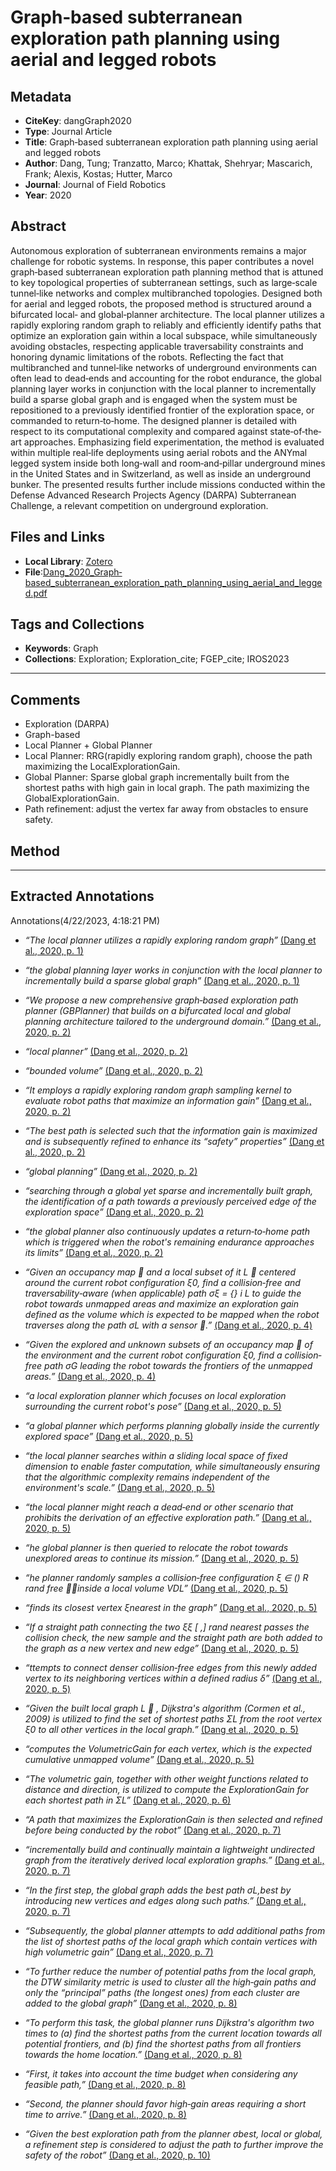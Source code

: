 # Graph‐based subterranean exploration path planning using aerial and legged robots

## Metadata
- **CiteKey**: dangGraph2020
- **Type**: Journal Article
- **Title**: Graph‐based subterranean exploration path planning using aerial and legged robots
- **Author**: Dang, Tung; Tranzatto, Marco; Khattak, Shehryar; Mascarich, Frank; Alexis, Kostas; Hutter, Marco 
- **Journal**: Journal of Field Robotics
- **Year**: 2020 


## Abstract
Autonomous exploration of subterranean environments remains a major challenge for robotic systems. In response, this paper contributes a novel graph‐based subterranean exploration path planning method that is attuned to key topological properties of subterranean settings, such as large‐scale tunnel‐like networks and complex multibranched topologies. Designed both for aerial and legged robots, the proposed method is structured around a bifurcated local‐ and global‐planner architecture. The local planner utilizes a rapidly exploring random graph to reliably and efficiently identify paths that optimize an exploration gain within a local subspace, while simultaneously avoiding obstacles, respecting applicable traversability constraints and honoring dynamic limitations of the robots. Reflecting the fact that multibranched and tunnel‐like networks of underground environments can often lead to dead‐ends and accounting for the robot endurance, the global planning layer works in conjunction with the local planner to incrementally build a sparse global graph and is engaged when the system must be repositioned to a previously identified frontier of the exploration space, or commanded to return‐to‐home. The designed planner is detailed with respect to its computational complexity and compared against state‐of‐the‐art approaches. Emphasizing field experimentation, the method is evaluated within multiple real‐life deployments using aerial robots and the ANYmal legged system inside both long‐wall and room‐and‐pillar underground mines in the United States and in Switzerland, as well as inside an underground bunker. The presented results further include missions conducted within the Defense Advanced Research Projects Agency (DARPA) Subterranean Challenge, a relevant competition on underground exploration.
## Files and Links
- **Local Library**: [Zotero](zotero://select/library/items/D3K32WEX)
- **File**:[Dang_2020_Graph‐based_subterranean_exploration_path_planning_using_aerial_and_legged.pdf](zotero://open-pdf/library/items/RSQKIQJU)

## Tags and Collections
- **Keywords**: Graph
- **Collections**: Exploration; Exploration_cite; FGEP_cite; IROS2023


----

## Comments
*   Exploration (DARPA)
*   Graph-based
*   Local Planner + Global Planner
*   Local Planner: RRG(rapidly exploring random graph), choose the path maximizing the LocalExplorationGain.
*   Global Planner: Sparse global graph incrementally built from the shortest paths with high gain in local graph. The path maximizing the GlobalExplorationGain.
*   Path refinement: adjust the vertex far away from obstacles to ensure safety.

## Method


----

## Extracted Annotations

Annotations(4/22/2023, 4:18:21 PM)

- *“The local planner utilizes a rapidly exploring random graph”* [(Dang et al., 2020, p. 1)](zotero://open-pdf/library/items/RSQKIQJU?page=1&annotation=S86GLKUN) 

- *“the global planning layer works in conjunction with the local planner to incrementally build a sparse global graph”* [(Dang et al., 2020, p. 1)](zotero://open-pdf/library/items/RSQKIQJU?page=1&annotation=3KIQGYAB) 

- *“We propose a new comprehensive graph‐based exploration path planner (GBPlanner) that builds on a bifurcated local and global planning architecture tailored to the underground domain.”* [(Dang et al., 2020, p. 2)](zotero://open-pdf/library/items/RSQKIQJU?page=2&annotation=GFGZJV9D) 

- *“local planner”* [(Dang et al., 2020, p. 2)](zotero://open-pdf/library/items/RSQKIQJU?page=2&annotation=8KHDFF7W) 

- *“bounded volume”* [(Dang et al., 2020, p. 2)](zotero://open-pdf/library/items/RSQKIQJU?page=2&annotation=KSXZB6G4) 

- *“It employs a rapidly exploring random graph sampling kernel to evaluate robot paths that maximize an information gain”* [(Dang et al., 2020, p. 2)](zotero://open-pdf/library/items/RSQKIQJU?page=2&annotation=AA9WWLGD) 

- *“The best path is selected such that the information gain is maximized and is subsequently refined to enhance its “safety” properties”* [(Dang et al., 2020, p. 2)](zotero://open-pdf/library/items/RSQKIQJU?page=2&annotation=K4BIXJYP) 

- *“global planning”* [(Dang et al., 2020, p. 2)](zotero://open-pdf/library/items/RSQKIQJU?page=2&annotation=MUQ2GXV6) 

- *“searching through a global yet sparse and incrementally built graph, the identification of a path towards a previously perceived edge of the exploration space”* [(Dang et al., 2020, p. 2)](zotero://open-pdf/library/items/RSQKIQJU?page=2&annotation=AH2JSRM4) 

- *“the global planner also continuously updates a return‐to‐home path which is triggered when the robot's remaining endurance approaches its limits”* [(Dang et al., 2020, p. 2)](zotero://open-pdf/library/items/RSQKIQJU?page=2&annotation=5MVQRHCZ) 

- *“Given an occupancy map  and a local subset of it L  centered around the current robot configuration ξ0, find a collision‐free and traversability‐aware (when applicable) path σξ = {} i L to guide the robot towards unmapped areas and maximize an exploration gain defined as the volume which is expected to be mapped when the robot traverses along the path σL with a sensor .”* [(Dang et al., 2020, p. 4)](zotero://open-pdf/library/items/RSQKIQJU?page=4&annotation=UYSVHSRN) 

- *“Given the explored and unknown subsets of an occupancy map  of the environment and the current robot configuration ξ0, find a collision‐free path σG leading the robot towards the frontiers of the unmapped areas.”* [(Dang et al., 2020, p. 4)](zotero://open-pdf/library/items/RSQKIQJU?page=4&annotation=ZTRL929T) 

- *“a local exploration planner which focuses on local exploration surrounding the current robot's pose”* [(Dang et al., 2020, p. 5)](zotero://open-pdf/library/items/RSQKIQJU?page=5&annotation=PQPJDAWU) 

- *“a global planner which performs planning globally inside the currently explored space”* [(Dang et al., 2020, p. 5)](zotero://open-pdf/library/items/RSQKIQJU?page=5&annotation=NCQN8TRF) 

- *“the local planner searches within a sliding local space of fixed dimension to enable faster computation, while simultaneously ensuring that the algorithmic complexity remains independent of the environment's scale.”* [(Dang et al., 2020, p. 5)](zotero://open-pdf/library/items/RSQKIQJU?page=5&annotation=G9YRTRDT) 

- *“the local planner might reach a dead‐end or other scenario that prohibits the derivation of an effective exploration path.”* [(Dang et al., 2020, p. 5)](zotero://open-pdf/library/items/RSQKIQJU?page=5&annotation=7XZTPLSV) 

- *“he global planner is then queried to relocate the robot towards unexplored areas to continue its mission.”* [(Dang et al., 2020, p. 5)](zotero://open-pdf/library/items/RSQKIQJU?page=5&annotation=3SH4FEHK) 

- *“he planner randomly samples a collision‐free configuration ξ ∈ () R rand free inside a local volume VDL”* [(Dang et al., 2020, p. 5)](zotero://open-pdf/library/items/RSQKIQJU?page=5&annotation=5IMETDDK) 

- *“finds its closest vertex ξnearest in the graph”* [(Dang et al., 2020, p. 5)](zotero://open-pdf/library/items/RSQKIQJU?page=5&annotation=XNQ8UWBA) 

- *“If a straight path connecting the two ξξ [ ,] rand nearest passes the collision check, the new sample and the straight path are both added to the graph as a new vertex and new edge”* [(Dang et al., 2020, p. 5)](zotero://open-pdf/library/items/RSQKIQJU?page=5&annotation=382I7YE9) 

- *“ttempts to connect denser collision‐free edges from this newly added vertex to its neighboring vertices within a defined radius δ”* [(Dang et al., 2020, p. 5)](zotero://open-pdf/library/items/RSQKIQJU?page=5&annotation=2RYGQNSN) 

- *“Given the built local graph L  , Dijkstra's algorithm (Cormen et al., 2009) is utilized to find the set of shortest paths ΣL from the root vertex ξ0 to all other vertices in the local graph.”* [(Dang et al., 2020, p. 5)](zotero://open-pdf/library/items/RSQKIQJU?page=5&annotation=WT6TCTK7) 

- *“computes the VolumetricGain for each vertex, which is the expected cumulative unmapped volume”* [(Dang et al., 2020, p. 5)](zotero://open-pdf/library/items/RSQKIQJU?page=5&annotation=JIJ7CUEF) 

- *“The volumetric gain, together with other weight functions related to distance and direction, is utilized to compute the ExplorationGain for each shortest path in ΣL”* [(Dang et al., 2020, p. 6)](zotero://open-pdf/library/items/RSQKIQJU?page=6&annotation=4LZC8WJQ) 

- *“A path that maximizes the ExplorationGain is then selected and refined before being conducted by the robot”* [(Dang et al., 2020, p. 7)](zotero://open-pdf/library/items/RSQKIQJU?page=7&annotation=GE9ZR9A4) 

- *“incrementally build and continually maintain a lightweight undirected graph from the iteratively derived local exploration graphs.”* [(Dang et al., 2020, p. 7)](zotero://open-pdf/library/items/RSQKIQJU?page=7&annotation=82WJADQI) 

- *“In the first step, the global graph adds the best path σL,best by introducing new vertices and edges along such paths.”* [(Dang et al., 2020, p. 7)](zotero://open-pdf/library/items/RSQKIQJU?page=7&annotation=PPCJLK9Y) 

- *“Subsequently, the global planner attempts to add additional paths from the list of shortest paths of the local graph which contain vertices with high volumetric gain”* [(Dang et al., 2020, p. 7)](zotero://open-pdf/library/items/RSQKIQJU?page=7&annotation=TRNSJN53) 

- *“To further reduce the number of potential paths from the local graph, the DTW similarity metric is used to cluster all the high‐gain paths and only the “principal” paths (the longest ones) from each cluster are added to the global graph”* [(Dang et al., 2020, p. 8)](zotero://open-pdf/library/items/RSQKIQJU?page=8&annotation=ELBKLN3A) 

- *“To perform this task, the global planner runs Dijkstra's algorithm two times to (a) find the shortest paths from the current location towards all potential frontiers, and (b) find the shortest paths from all frontiers towards the home location.”* [(Dang et al., 2020, p. 8)](zotero://open-pdf/library/items/RSQKIQJU?page=8&annotation=Y2HIQKTU) 

- *“First, it takes into account the time budget when considering any feasible path,”* [(Dang et al., 2020, p. 8)](zotero://open-pdf/library/items/RSQKIQJU?page=8&annotation=HIYDJ2I7) 

- *“Second, the planner should favor high‐gain areas requiring a short time to arrive.”* [(Dang et al., 2020, p. 8)](zotero://open-pdf/library/items/RSQKIQJU?page=8&annotation=ASWFQFR4) 

- *“Given the best exploration path from the planner σbest, local or global, a refinement step is considered to adjust the path to further improve the safety of the robot”* [(Dang et al., 2020, p. 10)](zotero://open-pdf/library/items/RSQKIQJU?page=10&annotation=LZ7PS34P) 


